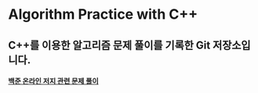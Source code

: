 Algorithm Practice with C++
===========================

C++를 이용한 알고리즘 문제 풀이를 기록한 Git 저장소입니다.
---------------------------------------------

#### [백준 온라인 저지 관련 문제 풀이](./Baekjoon)



